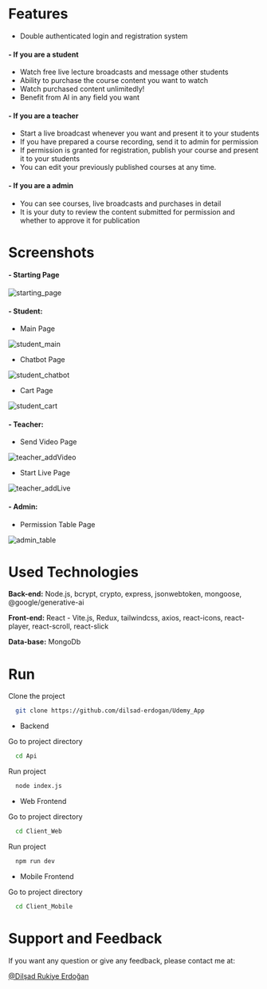 # Features

- Double authenticated login and registration system

#### - If you are a student
- Watch free live lecture broadcasts and message other students
- Ability to purchase the course content you want to watch
- Watch purchased content unlimitedly!
- Benefit from AI in any field you want

#### - If you are a teacher
- Start a live broadcast whenever you want and present it to your students
- If you have prepared a course recording, send it to admin for permission
- If permission is granted for registration, publish your course and present it to your students
- You can edit your previously published courses at any time.

#### - If you are a admin
- You can see courses, live broadcasts and purchases in detail
- It is your duty to review the content submitted for permission and whether to approve it for publication


# Screenshots

#### - Starting Page

![starting_page](https://github.com/user-attachments/assets/3509a8b4-ed12-40fe-97e6-5b0cc75c18af)


#### - Student:

- Main Page

![student_main](https://github.com/user-attachments/assets/7fafc920-6384-42ac-add2-aa137be220da)

- Chatbot Page

![student_chatbot](https://github.com/user-attachments/assets/c2a4f422-d3a1-4329-9571-c045d8972ded)

- Cart Page

![student_cart](https://github.com/user-attachments/assets/31842d64-96a4-4ebc-afe7-706f03665c74)

#### - Teacher:

- Send Video Page

![teacher_addVideo](https://github.com/user-attachments/assets/96494115-de27-4b92-b628-372124345e33)

- Start Live Page

![teacher_addLive](https://github.com/user-attachments/assets/b63f5326-084e-4355-8765-0c72541f64a5)

#### - Admin:

- Permission Table Page

![admin_table](https://github.com/user-attachments/assets/0bb52248-110b-4b19-b199-67ab790fb88f)


# Used Technologies

**Back-end:** Node.js, bcrypt, crypto, express, jsonwebtoken, mongoose, @google/generative-ai

**Front-end:** React - Vite.js, Redux, tailwindcss, axios, react-icons, react-player, react-scroll, react-slick

**Data-base:** MongoDb


# Run
Clone the project

```bash
  git clone https://github.com/dilsad-erdogan/Udemy_App 
```

- Backend

Go to project directory

```bash
  cd Api
```

Run project

```bash
  node index.js
```

- Web Frontend

Go to project directory

```bash
  cd Client_Web
```

Run project

```bash
  npm run dev
```

- Mobile Frontend

Go to project directory

```bash
  cd Client_Mobile
```


# Support and Feedback
If you want any question or give any feedback, please contact me at:

[@Dilşad Rukiye Erdoğan](https://www.linkedin.com/in/dilşad-erdoğan-089547221/)
